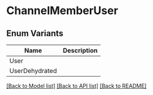 # ChannelMemberUser

## Enum Variants

| Name | Description |
|---- | -----|
| User |  |
| UserDehydrated |  |

[[Back to Model list]](../README.md#documentation-for-models) [[Back to API list]](../README.md#documentation-for-api-endpoints) [[Back to README]](../README.md)


